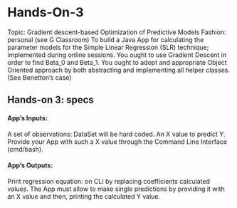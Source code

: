 # Hands-On-3
Topic: Gradient descent-based Optimization of Predictive Models
Fashion: personal (see G Classroom)
To build a Java App  for calculating the parameter models for  the Simple Linear Regression (SLR) technique; implemented during online sessions.
You ought to use Gradient Descent in order to find Beta_0 and Beta_1.
You ought to adopt and appropriate Object Oriented approach by both abstracting and implementing all helper classes. 
(See Benetton’s case)

## Hands-on 3: specs
#### App’s Inputs:
A set of observations:
DataSet will be hard coded.
An X value to predict Y. Provide your App with such a X value through the Command Line Interface (cmd/bash).
#### App’s Outputs:
Print regression equation:                                         on CLI by replacing coefficients calculated values. 
The App must allow to make single predictions by providing it with an X value and then, printing the calculated Y value.

